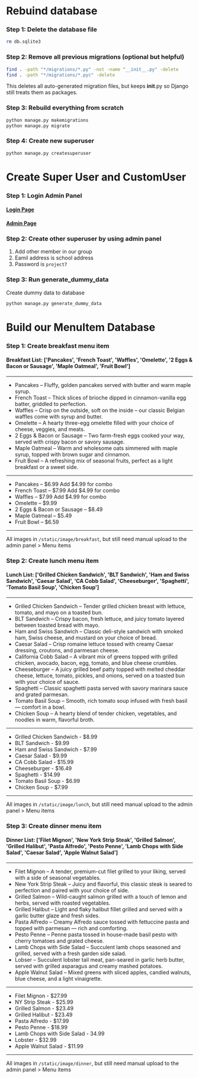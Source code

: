 # Rebuind database
### Step 1: Delete the database file
```bash
rm db.sqlite3
```

### Step 2: Remove all previous migrations (optional but helpful)
```bash
find . -path "*/migrations/*.py" -not -name "__init__.py" -delete
find . -path "*/migrations/*.pyc" -delete
```
This deletes all auto-generated migration files, but keeps __init__.py so Django still treats them as packages.

### Step 3: Rebuild everything from scratch
```bash
python manage.py makemigrations
python manage.py migrate
```

### Step 4: Create new superuser
```bash
python manage.py createsuperuser
```

# Create Super User and CustomUser
### Step 1: Login Admin Panel
#### [Login Page](http://127.0.0.1:8000/admin/login/?next=/admin/)
#### [Admin Page](http://127.0.0.1:8000/admin/)

### Step 2: Create other superuser by using admin panel
1. Add other member in our group
2. Eamil address is school address
3. Password is `project7`

### Step 3: Run generate_dummy_data
Create dummy data to database
```bash
python manage.py generate_dummy_data
```

# Build our MenuItem Database
### Step 1: Create breakfast menu item

#### Breakfast List: ['Pancakes', 'French Toast', 'Waffles', 'Omelette', '2 Eggs & Bacon or Sausage', 'Maple Oatmeal', 'Fruit Bowl']
---
+ Pancakes – Fluffy, golden pancakes served with butter and warm maple syrup.
+ French Toast – Thick slices of brioche dipped in cinnamon-vanilla egg batter, griddled to perfection.
+ Waffles – Crisp on the outside, soft on the inside – our classic Belgian waffles come with syrup and butter.
+ Omelette – A hearty three-egg omelette filled with your choice of cheese, veggies, and meats.
+ 2 Eggs & Bacon or Sausage – Two farm-fresh eggs cooked your way, served with crispy bacon or savory sausage.
+ Maple Oatmeal – Warm and wholesome oats simmered with maple syrup, topped with brown sugar and cinnamon.
+ Fruit Bowl – A refreshing mix of seasonal fruits, perfect as a light breakfast or a sweet side.
---
+ Pancakes – $6.99 Add $4.99 for combo
+ French Toast – $7.99 Add $4.99 for combo
+ Waffles – $7.99 Add $4.99 for combo
+ Omelette – $9.99
+ 2 Eggs & Bacon or Sausage – $8.49
+ Maple Oatmeal – $5.49
+ Fruit Bowl – $6.59
---
All images in `/static/image/breakfast`, but still need manual upload to the admin panel > Menu items

### Step 2: Create lunch menu item
#### Lunch List: ['Grilled Chicken Sandwich', 'BLT Sandwich', 'Ham and Swiss Sandwich', 'Caesar Salad', 'CA Cobb Salad', 'Cheeseburger', 'Spaghetti', 'Tomato Basil Soup', 'Chicken Soup']
---
+ Grilled Chicken Sandwich – Tender grilled chicken breast with lettuce, tomato, and mayo on a toasted bun.
+ BLT Sandwich – Crispy bacon, fresh lettuce, and juicy tomato layered between toasted bread with mayo.
+ Ham and Swiss Sandwich – Classic deli-style sandwich with smoked ham, Swiss cheese, and mustard on your choice of bread.
+ Caesar Salad – Crisp romaine lettuce tossed with creamy Caesar dressing, croutons, and parmesan cheese.
+ California Cobb Salad – A vibrant mix of greens topped with grilled chicken, avocado, bacon, egg, tomato, and blue cheese crumbles.
+ Cheeseburger – A juicy grilled beef patty topped with melted cheddar cheese, lettuce, tomato, pickles, and onions, served on a toasted bun with your choice of sauce.
+ Spaghetti – Classic spaghetti pasta served with savory marinara sauce and grated parmesan.
+ Tomato Basil Soup – Smooth, rich tomato soup infused with fresh basil — comfort in a bowl.
+ Chicken Soup – A hearty blend of tender chicken, vegetables, and noodles in warm, flavorful broth.
---
+ Grilled Chicken Sandwich - $8.99
+ BLT Sandwich - $9.99
+ Ham and Swiss Sandwich - $7.99
+ Caesar Salad - $9.99
+ CA Cobb Salad - $15.99
+ Cheeseburger - $16.49
+ Spaghetti - $14.99
+ Tomato Basil Soup - $6.99
+ Chicken Soup - $7.99
---
All images in `/static/image/lunch`, but still need manual upload to the admin panel > Menu items

### Step 3: Create dinner menu item
#### Dinner List: ['Filet Mignon', 'New York Strip Steak', 'Grilled Salmon', 'Grilled Halibut', 'Pasta Alfredo', 'Pesto Penne', 'Lamb Chops with Side Salad', 'Caesar Salad', 'Apple Walnut Salad']
---
+ Filet Mignon – A tender, premium-cut filet grilled to your liking, served with a side of seasonal vegetables.
+ New York Strip Steak – Juicy and flavorful, this classic steak is seared to perfection and paired with your choice of side.
+ Grilled Salmon – Wild-caught salmon grilled with a touch of lemon and herbs, served with roasted vegetables.
+ Grilled Halibut – Light and flaky halibut fillet grilled and served with a garlic butter glaze and fresh sides.
+ Pasta Alfredo – Creamy Alfredo sauce tossed with fettuccine pasta and topped with parmesan — rich and comforting.
+ Pesto Penne – Penne pasta tossed in house-made basil pesto with cherry tomatoes and grated cheese.
+ Lamb Chops with Side Salad – Succulent lamb chops seasoned and grilled, served with a fresh garden side salad.
+ Lobser – Succulent lobster tail meat, pan-seared in garlic herb butter, served with grilled asparagus and creamy mashed potatoes.
+ Apple Walnut Salad – Mixed greens with sliced apples, candied walnuts, blue cheese, and a light vinaigrette.
---
+ Filet Mignon - $27.99
+ NY Strip Steak - $25.99
+ Grilled Salmon - $23.49
+ Grilled Halibut - $23.49
+ Pasta Alfredo - $17.99
+ Pesto Penne - $18.99
+ Lamb Chops with Side Salad - 34.99
+ Lobster - $32.99
+ Apple Walnut Salad - $11.99
---
All images in `/static/image/dinner`, but still need manual upload to the admin panel > Menu items